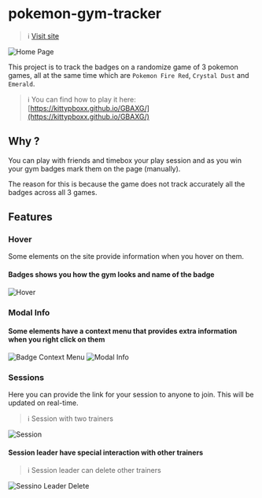 # pokemon-gym-tracker

> ℹ️ [Visit site](https://pokemon-gym-tracker.nikasol.xyz/)

![Home Page](imgs/home.png)

This project is to track the badges on a randomize game of 3 pokemon games, all at the same time which are `Pokemon Fire Red`, `Crystal Dust` and `Emerald`.

> ℹ️ You can find how to play it here: [https://kittypboxx.github.io/GBAXG/](https://kittypboxx.github.io/GBAXG/)

## Why ?

You can play with friends and timebox your play session and as you win your gym badges mark them on the page (manually).

The reason for this is because the game does not track accurately all the badges across all 3 games.

## Features

### Hover

Some elements on the site provide information when you hover on them.

#### Badges shows you how the gym looks and name of the badge

![Hover](imgs/hover.png)

### Modal Info

#### Some elements have a context menu that provides extra information when you right click on them

![Badge Context Menu](imgs/badge-context-menu.png)
![Modal Info](imgs/badge-modal-info.png)

### Sessions

Here you can provide the link for your session to anyone to join. This will be updated on real-time.

> ℹ️ Session with two trainers

![Session](imgs/session.png)

#### Session leader have special interaction with other trainers

> ℹ️ Session leader can delete other trainers

![Sessino Leader Delete](imgs/session-leader-delete.png)

